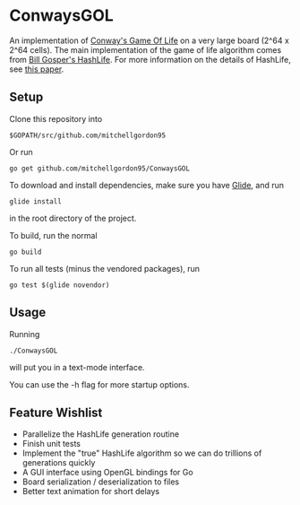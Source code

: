 # ConwaysGOL
An implementation of [Conway's Game Of Life](https://en.wikipedia.org/wiki/Conway%27s_Game_of_Life) on a very large board (2^64 x 2^64 cells). The main implementation of the game of life algorithm comes from [Bill Gosper's HashLife](http://www.conwaylife.com/wiki/HashLife). For more information on the details of HashLife, see [this paper](http://www.drdobbs.com/jvm/an-algorithm-for-compressing-space-and-t/184406478).

## Setup

Clone this repository into
```
$GOPATH/src/github.com/mitchellgordon95
```
Or run
```
go get github.com/mitchellgordon95/ConwaysGOL
```
To download and install dependencies, make sure you have [Glide](https://github.com/Masterminds/glide), and run
```
glide install
```
in the root directory of the project.

To build, run the normal
```
go build
```
To run all tests (minus the vendored packages), run
```
go test $(glide novendor)
```

## Usage
Running
```
./ConwaysGOL
```
will put you in a text-mode interface.

You can use the -h flag for more startup options.

## Feature Wishlist

- Parallelize the HashLife generation routine
- Finish unit tests
- Implement the "true" HashLife algorithm so we can do trillions of generations quickly
- A GUI interface using OpenGL bindings for Go
- Board serialization / deserialization to files
- Better text animation for short delays
